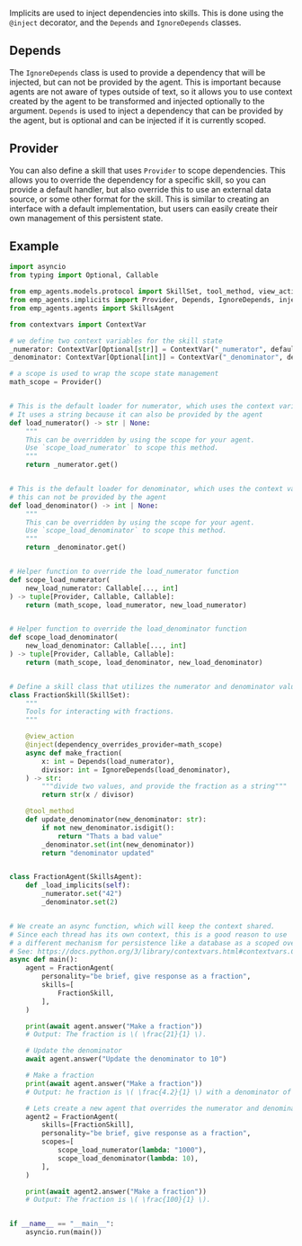 Implicits are used to inject dependencies into skills.  This is done using the `@inject` decorator, and the `Depends` and `IgnoreDepends` classes.

## Depends

The `IgnoreDepends` class is used to provide a dependency that will be injected, but can not be provided by the agent.  This is important because agents are not aware of types outside of text, so it allows you to use context created by the agent to be transformed and injected optionally to the argument.  `Depends` is used to inject a dependency that can be provided by the agent,
but is optional and can be injected if it is currently scoped.

## Provider

You can also define a skill that uses `Provider` to scope dependencies.  This allows you to override the dependency for a specific skill, so you can provide a default handler, but also override this to use an external data source, or some other format for the skill.  This is similar to creating an interface with a default implementation, but users can easily create their own management of this persistent state.


## Example

```python
import asyncio
from typing import Optional, Callable

from emp_agents.models.protocol import SkillSet, tool_method, view_action
from emp_agents.implicits import Provider, Depends, IgnoreDepends, inject
from emp_agents.agents import SkillsAgent

from contextvars import ContextVar

# we define two context variables for the skill state
_numerator: ContextVar[Optional[str]] = ContextVar("_numerator", default=None)
_denominator: ContextVar[Optional[int]] = ContextVar("_denominator", default=None)

# a scope is used to wrap the scope state management
math_scope = Provider()


# This is the default loader for numerator, which uses the context variable.
# It uses a string because it can also be provided by the agent
def load_numerator() -> str | None:
    """
    This can be overridden by using the scope for your agent.
    Use `scope_load_numerator` to scope this method.
    """
    return _numerator.get()


# This is the default loader for denominator, which uses the context variable and provides an integer
# this can not be provided by the agent
def load_denominator() -> int | None:
    """
    This can be overridden by using the scope for your agent.
    Use `scope_load_denominator` to scope this method.
    """
    return _denominator.get()


# Helper function to override the load_numerator function
def scope_load_numerator(
    new_load_numerator: Callable[..., int]
) -> tuple[Provider, Callable, Callable]:
    return (math_scope, load_numerator, new_load_numerator)


# Helper function to override the load_denominator function
def scope_load_denominator(
    new_load_denominator: Callable[..., int]
) -> tuple[Provider, Callable, Callable]:
    return (math_scope, load_denominator, new_load_denominator)


# Define a skill class that utilizes the numerator and denominator values
class FractionSkill(SkillSet):
    """
    Tools for interacting with fractions.
    """

    @view_action
    @inject(dependency_overrides_provider=math_scope)
    async def make_fraction(
        x: int = Depends(load_numerator),
        divisor: int = IgnoreDepends(load_denominator),
    ) -> str:
        """divide two values, and provide the fraction as a string"""
        return str(x / divisor)

    @tool_method
    def update_denominator(new_denominator: str):
        if not new_denominator.isdigit():
            return "Thats a bad value"
        _denominator.set(int(new_denominator))
        return "denominator updated"


class FractionAgent(SkillsAgent):
    def _load_implicits(self):
        _numerator.set("42")
        _denominator.set(2)


# We create an async function, which will keep the context shared.
# Since each thread has its own context, this is a good reason to use
# a different mechanism for persistence like a database as a scoped override.
# See: https://docs.python.org/3/library/contextvars.html#contextvars.Context
async def main():
    agent = FractionAgent(
        personality="be brief, give response as a fraction",
        skills=[
            FractionSkill,
        ],
    )

    print(await agent.answer("Make a fraction"))
    # Output: The fraction is \( \frac{21}{1} \).

    # Update the denominator
    await agent.answer("Update the denominator to 10")

    # Make a fraction
    print(await agent.answer("Make a fraction"))
    # Output: he fraction is \( \frac{4.2}{1} \) with a denominator of 10.

    # Lets create a new agent that overrides the numerator and denominator functions
    agent2 = FractionAgent(
        skills=[FractionSkill],
        personality="be brief, give response as a fraction",
        scopes=[
            scope_load_numerator(lambda: "1000"),
            scope_load_denominator(lambda: 10),
        ],
    )

    print(await agent2.answer("Make a fraction"))
    # Output: The fraction is \( \frac{100}{1} \).


if __name__ == "__main__":
    asyncio.run(main())
```
